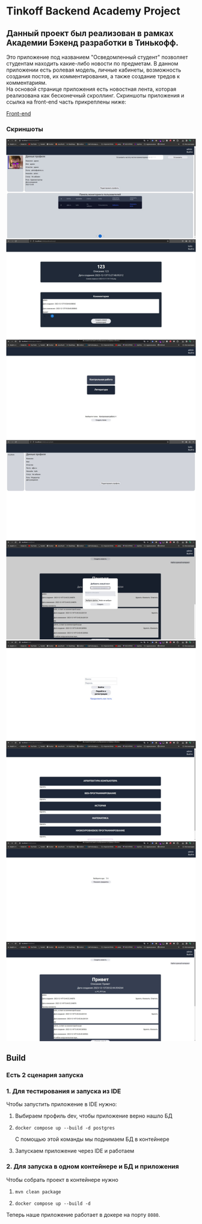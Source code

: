# Tinkoff Backend Academy Project

## Данный проект был реализован в рамках Академии Бэкенд разработки в Тинькофф. 
Это приложение под названием "Осведомленный студент" позволяет студентам находить какие-либо новости по предметам. В данном приложении есть ролевая модель, личные кабинеты, возможность создания постов, их комментирования, а также создание тредов к комментариям.\
На основой странице приложения есть новостная лента, которая реализована как бесконечный скроллинг. 
Скриншоты приложения и ссылка на front-end часть прикреплены ниже:

[Front-end](https://github.com/kalin11/tinkoff-pet-project-front-end)

### Скриншоты

![ЛК админа](https://github.com/kalin11/tinkoff-pet-project/blob/main/screenshots/photo_1_2023-12-17_22-16-50.jpg)
![Фото поста](https://github.com/kalin11/tinkoff-pet-project/blob/main/screenshots/photo_2_2023-12-17_22-16-50.jpg)
![Создание топика](https://github.com/kalin11/tinkoff-pet-project/blob/main/screenshots/photo_3_2023-12-17_22-16-50.jpg)
![ЛК юзера](https://github.com/kalin11/tinkoff-pet-project/blob/main/screenshots/photo_4_2023-12-17_22-16-50.jpg)
![Добаление нового поста админом](https://github.com/kalin11/tinkoff-pet-project/blob/main/screenshots/photo_5_2023-12-17_22-16-50.jpg)
![Авторизация](https://github.com/kalin11/tinkoff-pet-project/blob/main/screenshots/photo_6_2023-12-17_22-16-50.jpg)
![Выбор предметов на курсе](https://github.com/kalin11/tinkoff-pet-project/blob/main/screenshots/photo_7_2023-12-17_22-16-50.jpg)
![Выбор курса](https://github.com/kalin11/tinkoff-pet-project/blob/main/screenshots/photo_8_2023-12-17_22-16-50.jpg)
![Фото тредов к комментарию](https://github.com/kalin11/tinkoff-pet-project/blob/main/screenshots/photo_9_2023-12-17_22-16-50.jpg)

## Build

### Есть 2 сценария запуска

### 1. Для тестирования и запуска из IDE ###
Чтобы запустить приложение в IDE нужно:
<ol>
  <li>Выбираем профиль dev, чтобы приложение верно нашло БД</li>
  <li>

``
docker compose up --build -d postgres
``

С помощью этой команды мы поднимаем БД в контейнере


</li>
  <li>Запускаем приложение через IDE и работаем</li>
</ol>

### 2. Для запуска в одном контейнере и БД и приложения
Чтобы собрать проект в контейнере нужно</br>
<ol>
<li>

``
mvn clean package
``



</li>
<li>

``
docker compose up --build -d   
``

</li>

</ol>

Теперь наше приложение работает в докере на порту `8080`. 
